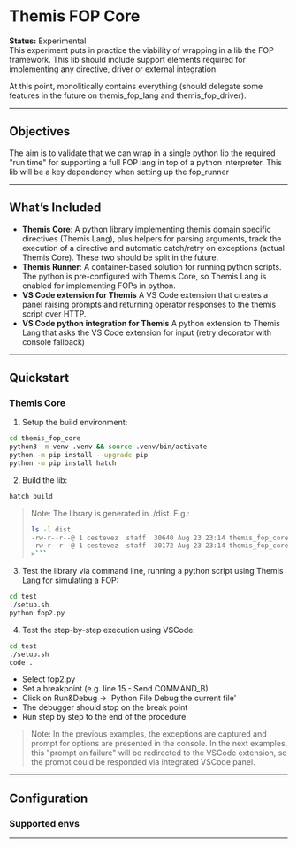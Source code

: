 # Themis FOP Core

**Status:** Experimental  
This experiment puts in practice the viability of wrapping in a lib the FOP framework.
This lib should include support elements required for implementing any directive, driver or external integration.

At this point, monolitically contains everything (should delegate some features in the future on themis_fop_lang and themis_fop_driver).

---

## Objectives

The aim is to validate that we can wrap in a single python lib the required "run time" for supporting a full FOP lang in top of a python interpreter. This lib will be a key dependency when setting up the fop_runner

---

## What’s Included

- **Themis Core**: A python library implementing themis domain specific directives (Themis Lang), plus helpers for parsing arguments, track the execution of a directive and automatic catch/retry on exceptions (actual Themis Core). These two should be split in the future.
- **Themis Runner**: A container-based solution for running  python scripts. The python is pre-configured with Themis Core, so Themis Lang is enabled for implementing FOPs in python.
- **VS Code extension for Themis** A VS Code extension that creates a panel raising prompts and returning operator responses to the themis script over HTTP.
- **VS Code python integration for Themis** A python extension to Themis Lang that asks the VS Code extension for input (retry decorator with console fallback)

---

## Quickstart

### Themis Core
1. Setup the build environment:  
```bash
cd themis_fop_core
python3 -m venv .venv && source .venv/bin/activate
python -m pip install --upgrade pip
python -m pip install hatch
```
2. Build the lib:
```bash
hatch build
```

> Note: The library is generated in ./dist. E.g.:
> ```bash
> ls -l dist
> -rw-r--r--@ 1 cestevez  staff  30640 Aug 23 23:14 themis_fop_core-0.1.0-py3-none-any.whl
> -rw-r--r--@ 1 cestevez  staff  30172 Aug 23 23:14 themis_fop_core-0.1.0.tar.gz
>>```


3. Test the library via command line, running a python script using Themis Lang for simulating a FOP: 
```bash
cd test
./setup.sh
python fop2.py
```

4. Test the step-by-step execution using VSCode: 
```bash
cd test
./setup.sh
code .
```
* Select fop2.py
* Set a breakpoint (e.g. line 15 - Send COMMAND_B)
* Click on Run&Debug -> 'Python File Debug the current file'
* The debugger should stop on the break point
* Run step by step to the end of the procedure

> Note: In the previous examples, the exceptions are captured and prompt for options are presented in the console. In the next examples, this "prompt on failure" will be redirected to the VSCode extension, so the prompt could be responded via integrated VSCode panel.

---

## Configuration

### Supported envs

---

